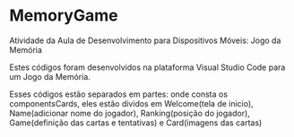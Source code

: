 # MemoryGame
Atividade da Aula de Desenvolvimento para Dispositivos Móveis: Jogo da Memória

Estes códigos foram desenvolvidos na plataforma Visual Studio Code para um Jogo da Memória. 

Esses códigos estão separados em partes: onde consta os componentsCards, eles estão dividos em Welcome(tela de inicio), Name(adicionar nome do jogador), Ranking(posição do jogador), Game(definição das cartas e tentativas) e Card(imagens das cartas)
